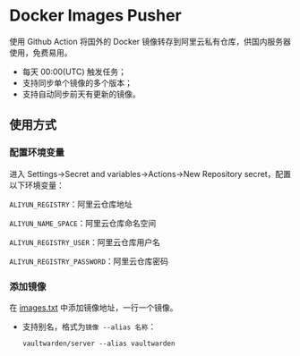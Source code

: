 # Docker Images Pusher

使用 Github Action 将国外的 Docker 镜像转存到阿里云私有仓库，供国内服务器使用，免费易用。

- 每天 00:00(UTC) 触发任务；
- 支持同步单个镜像的多个版本；
- 支持自动同步前天有更新的镜像。

## 使用方式

### 配置环境变量

进入 Settings->Secret and variables->Actions->New Repository secret，配置以下环境变量：

`ALIYUN_REGISTRY`：阿里云仓库地址

`ALIYUN_NAME_SPACE`：阿里云仓库命名空间

`ALIYUN_REGISTRY_USER`：阿里云仓库用户名

`ALIYUN_REGISTRY_PASSWORD`：阿里云仓库密码

### 添加镜像

在 [images.txt](images.txt) 中添加镜像地址，一行一个镜像。

- 支持别名，格式为`镜像 --alias 名称`：
  ```txt
  vaultwarden/server --alias vaultwarden
  ```
